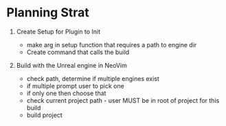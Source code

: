 # Planning Strat

1. Create Setup for Plugin to Init 
    - make arg in setup function that requires a path to engine dir
    - Create command that calls the build

2. Build with the Unreal engine in NeoVim
    - check path, determine if multiple engines exist
    - if multiple prompt user to pick one
    - if only one then choose that
    - check current project path - user MUST be in root of project for this build
    - build project

